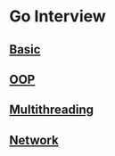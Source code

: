 # Go Interview

## [Basic](https://github.com/vladjong/GoInterview/tree/main/Go "Decorator")

## [OOP](https://github.com/vladjong/GoInterview/tree/main/OOP "Decorator")

## [Multithreading](https://github.com/vladjong/GoInterview/tree/main/Multithreading "Decorator")

## [Network](https://github.com/vladjong/GoInterview/tree/main/Network "Decorator")

